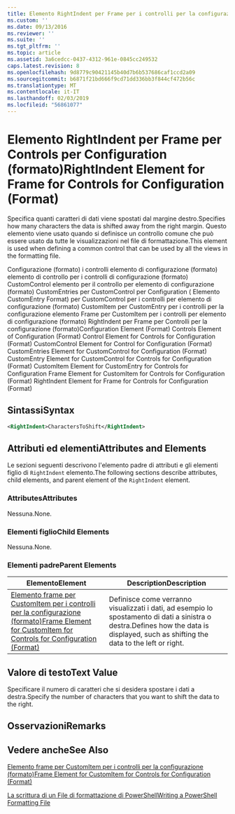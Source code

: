 ```yaml
---
title: Elemento RightIndent per Frame per i controlli per la configurazione (formato) | Microsoft Docs
ms.custom: ''
ms.date: 09/13/2016
ms.reviewer: ''
ms.suite: ''
ms.tgt_pltfrm: ''
ms.topic: article
ms.assetid: 3a6cedcc-0437-4312-961e-0845cc249532
caps.latest.revision: 8
ms.openlocfilehash: 9d8779c90421145b40d7b6b537686caf1ccd2a09
ms.sourcegitcommit: b6871f21bd666f9cd71dd336bb3f844cf472b56c
ms.translationtype: MT
ms.contentlocale: it-IT
ms.lasthandoff: 02/03/2019
ms.locfileid: "56861077"
---
```

# <a name="rightindent-element-for-frame-for-controls-for-configuration-format"></a><span data-ttu-id="9211e-102">Elemento RightIndent per Frame per Controls per Configuration (formato)</span><span class="sxs-lookup"><span data-stu-id="9211e-102">RightIndent Element for Frame for Controls for Configuration (Format)</span></span>

<span data-ttu-id="9211e-103">Specifica quanti caratteri di dati viene spostati dal margine destro.</span><span class="sxs-lookup"><span data-stu-id="9211e-103">Specifies how many characters the data is shifted away from the right margin.</span></span> <span data-ttu-id="9211e-104">Questo elemento viene usato quando si definisce un controllo comune che può essere usato da tutte le visualizzazioni nel file di formattazione.</span><span class="sxs-lookup"><span data-stu-id="9211e-104">This element is used when defining a common control that can be used by all the views in the formatting file.</span></span>

<span data-ttu-id="9211e-105">Configurazione (formato) i controlli elemento di configurazione (formato) elemento di controllo per i controlli di configurazione (formato) CustomControl elemento per il controllo per elemento di configurazione (formato) CustomEntries per CustomControl per Configuration ( Elemento CustomEntry Format) per CustomControl per i controlli per elemento di configurazione (formato) CustomItem per CustomEntry per i controlli per la configurazione elemento Frame per CustomItem per i controlli per elemento di configurazione (formato) RightIndent per Frame per Controlli per la configurazione (formato)</span><span class="sxs-lookup"><span data-stu-id="9211e-105">Configuration Element (Format) Controls Element of Configuration (Format) Control Element for Controls for Configuration (Format) CustomControl Element for Control for Configuration (Format) CustomEntries Element for CustomControl for Configuration (Format) CustomEntry Element for CustomControl for Controls for Configuration (Format) CustomItem Element for CustomEntry for Controls for Configuration Frame Element for CustomItem for Controls for Configuration (Format) RightIndent Element for Frame for Controls for Configuration (Format)</span></span>

## <a name="syntax"></a><span data-ttu-id="9211e-106">Sintassi</span><span class="sxs-lookup"><span data-stu-id="9211e-106">Syntax</span></span>

```xml
<RightIndent>CharactersToShift</RightIndent>
```

## <a name="attributes-and-elements"></a><span data-ttu-id="9211e-107">Attributi ed elementi</span><span class="sxs-lookup"><span data-stu-id="9211e-107">Attributes and Elements</span></span>

<span data-ttu-id="9211e-108">Le sezioni seguenti descrivono l'elemento padre di attributi e gli elementi figlio di `RightIndent` elemento.</span><span class="sxs-lookup"><span data-stu-id="9211e-108">The following sections describe attributes, child elements, and parent element of the `RightIndent` element.</span></span>

### <a name="attributes"></a><span data-ttu-id="9211e-109">Attributes</span><span class="sxs-lookup"><span data-stu-id="9211e-109">Attributes</span></span>

<span data-ttu-id="9211e-110">Nessuna.</span><span class="sxs-lookup"><span data-stu-id="9211e-110">None.</span></span>

### <a name="child-elements"></a><span data-ttu-id="9211e-111">Elementi figlio</span><span class="sxs-lookup"><span data-stu-id="9211e-111">Child Elements</span></span>

<span data-ttu-id="9211e-112">Nessuna.</span><span class="sxs-lookup"><span data-stu-id="9211e-112">None.</span></span>

### <a name="parent-elements"></a><span data-ttu-id="9211e-113">Elementi padre</span><span class="sxs-lookup"><span data-stu-id="9211e-113">Parent Elements</span></span>

|<span data-ttu-id="9211e-114">Elemento</span><span class="sxs-lookup"><span data-stu-id="9211e-114">Element</span></span>|<span data-ttu-id="9211e-115">Description</span><span class="sxs-lookup"><span data-stu-id="9211e-115">Description</span></span>|
|-------------|-----------------|
|[<span data-ttu-id="9211e-116">Elemento frame per CustomItem per i controlli per la configurazione (formato)</span><span class="sxs-lookup"><span data-stu-id="9211e-116">Frame Element for CustomItem for Controls for Configuration (Format)</span></span>](./frame-element-for-customitem-for-controls-for-configuration-format.md)|<span data-ttu-id="9211e-117">Definisce come verranno visualizzati i dati, ad esempio lo spostamento di dati a sinistra o destra.</span><span class="sxs-lookup"><span data-stu-id="9211e-117">Defines how the data is displayed, such as shifting the data to the left or right.</span></span>|

## <a name="text-value"></a><span data-ttu-id="9211e-118">Valore di testo</span><span class="sxs-lookup"><span data-stu-id="9211e-118">Text Value</span></span>

<span data-ttu-id="9211e-119">Specificare il numero di caratteri che si desidera spostare i dati a destra.</span><span class="sxs-lookup"><span data-stu-id="9211e-119">Specify the number of characters that you want to shift the data to the right.</span></span>

## <a name="remarks"></a><span data-ttu-id="9211e-120">Osservazioni</span><span class="sxs-lookup"><span data-stu-id="9211e-120">Remarks</span></span>

## <a name="see-also"></a><span data-ttu-id="9211e-121">Vedere anche</span><span class="sxs-lookup"><span data-stu-id="9211e-121">See Also</span></span>

[<span data-ttu-id="9211e-122">Elemento frame per CustomItem per i controlli per la configurazione (formato)</span><span class="sxs-lookup"><span data-stu-id="9211e-122">Frame Element for CustomItem for Controls for Configuration (Format)</span></span>](./frame-element-for-customitem-for-controls-for-configuration-format.md)

[<span data-ttu-id="9211e-123">La scrittura di un File di formattazione di PowerShell</span><span class="sxs-lookup"><span data-stu-id="9211e-123">Writing a PowerShell Formatting File</span></span>](./writing-a-powershell-formatting-file.md)
